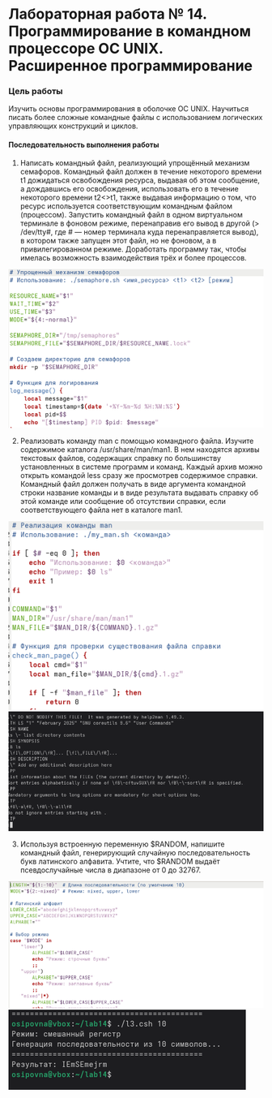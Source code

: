 # Лабораторная работа № 14. Программирование в командном процессоре ОС UNIX. Расширенное программирование
### Цель работы
Изучить основы программирования в оболочке ОС UNIX. Научиться писать более
сложные командные файлы с использованием логических управляющих конструкций
и циклов.
#### Последовательность выполнения работы
1. Написать командный файл, реализующий упрощённый механизм семафоров. Командный файл должен в течение некоторого времени t1 дожидаться освобождения
ресурса, выдавая об этом сообщение, а дождавшись его освобождения, использовать
его в течение некоторого времени t2<>t1, также выдавая информацию о том, что
ресурс используется соответствующим командным файлом (процессом). Запустить
командный файл в одном виртуальном терминале в фоновом режиме, перенаправив
его вывод в другой (> /dev/tty#, где # — номер терминала куда перенаправляется
вывод), в котором также запущен этот файл, но не фоновом, а в привилегированном
режиме. Доработать программу так, чтобы имелась возможность взаимодействия трёх
и более процессов.

![](https://github.com/Soiroys/study_2024-2025_os-intro/blob/master/labs/lab14/report/image/Снимок%20экрана%202025-08-29%20014522.png?raw=true)


2. Реализовать команду man с помощью командного файла. Изучите содержимое каталога /usr/share/man/man1. В нем находятся архивы текстовых файлов, содержащих
справку по большинству установленных в системе программ и команд. Каждый архив
можно открыть командой less сразу же просмотрев содержимое справки. Командный
файл должен получать в виде аргумента командной строки название команды и в виде
результата выдавать справку об этой команде или сообщение об отсутствии справки,
если соответствующего файла нет в каталоге man1.

![](https://github.com/Soiroys/study_2024-2025_os-intro/blob/master/labs/lab14/report/image/Снимок%20экрана%202025-08-29%20014534.png?raw=true)
![](https://github.com/Soiroys/study_2024-2025_os-intro/blob/master/labs/lab14/report/image/Снимок%20экрана%202025-08-29%20014603.png?raw=true)

3. Используя встроенную переменную $RANDOM, напишите командный файл, генерирующий случайную последовательность букв латинского алфавита. Учтите, что $RANDOM
выдаёт псевдослучайные числа в диапазоне от 0 до 32767.

![](https://github.com/Soiroys/study_2024-2025_os-intro/blob/master/labs/lab14/report/image/Снимок%20экрана%202025-08-29%20014542.png?raw=true)
![](https://github.com/Soiroys/study_2024-2025_os-intro/blob/master/labs/lab14/report/image/Снимок%20экрана%202025-08-29%20014616.png?raw=true)
